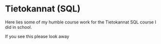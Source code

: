 # Tietokannat (SQL)

Here lies some of my humble course work for the Tietokannat SQL course I did in school.

If you see this please look away